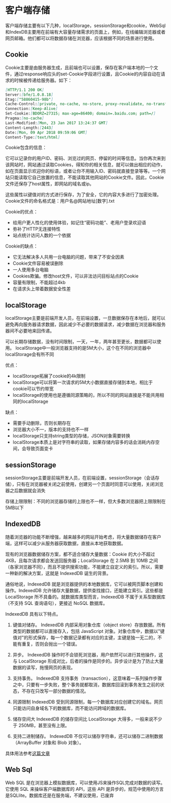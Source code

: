 # 客户端存储

客户端存储主要有以下几种，localStorage，sessionStorage和cookie，WebSql和IndexDB主要用在前端有大容量存储需求的页面上，例如，在线编辑浏览器或者网页邮箱。他们都可以将数据存储在浏览器，应该根据不同的场景进行使用。

## Cookie

Cookie主要是由服务器生成，且前端也可以设置，保存在客户端本地的一个文件，通过response响应头的set-Cookie字段进行设置，且Cookie的内容自动在请求的时候被传递给服务器。如下：

```markdown
[HTTP/1.1 200 OK]
Server:[bfe/1.0.8.18]
Etag:["58860415-98b"]
Cache-Control:[private, no-cache, no-store, proxy-revalidate, no-transform]
Connection:[Keep-Alive]
Set-Cookie:[BDORZ=27315; max-age=86400; domain=.baidu.com; path=/]
Pragma:[no-cache]
Last-Modified:[Mon, 23 Jan 2017 13:24:37 GMT]
Content-Length:[2443]
Date:[Mon, 09 Apr 2018 09:59:06 GMT]
Content-Type:[text/html]
```

Cookie包含的信息：

它可以记录你的用户ID、密码、浏览过的网页、停留的时间等信息。当你再次来到该网站时，网站通过读取Cookies，得知你的相关信息，就可以做出相应的动作，如在页面显示欢迎你的标语，或者让你不用输入ID、密码就直接登录等等。一个网站只能读取它自己放置的信息，不能读取其他网站的Cookie文件。因此，Cookie文件还保存了host属性，即网站的域名或ip。

这些属性以键值对的方式进行保存，为了安全，它的内容大多进行了加密处理。Cookie文件的命名格式是：用户名@网站地址[数字].txt

Cookie的优点：

- 给用户更人性化的使用体验，如记住“密码功能”、老用户登录欢迎语
- 弥补了HTTP无连接特性
- 站点统计访问人数的一个依据

Cookie的缺点：

- 它无法解决多人共用一台电脑的问题，带来了不安全因素
- Cookie文件容易被误删除
- 一人使用多台电脑
- Cookies欺骗。修改host文件，可以非法访问目标站点的Cookie
- 容量有限制，不能超过4kb
- 在请求头上带着数据安全性差

## localStorage

localStorage主要是前端开发人员，在前端设置，一旦数据保存在本地后，就可以避免再向服务器请求数据，因此减少不必要的数据请求，减少数据在浏览器和服务器间不必要地来回传递。

可以长期存储数据，没有时间限制，一天，一年，两年甚至更长，数据都可以使用。
localStorage中一般浏览器支持的是5M大小，这个在不同的浏览器中localStorage会有所不同

优点：

- localStorage拓展了cookie的4k限制
- localStorage可以将第一次请求的5M大小数据直接存储到本地，相比于cookie可以节约带宽
- localStorage的使用也是遵循同源策略的，所以不同的网站直接是不能共用相同的localStorage

缺点：

- 需要手动删除，否则长期存在
- 浏览器大小不一，版本的支持也不一样
- localStorage只支持string类型的存储，JSON对象需要转换
- localStorage本质上是对字符串的读取，如果存储内容多的话会消耗内存空间，会导致页面变卡

## sessionStorage

sessionStorage主要是前端开发人员，在前端设置，sessionStorage（会话存储），只有在浏览器被关闭之前使用，创建另一个页面时同意可以使用，关闭浏览器之后数据就会消失

存储上限限制：不同的浏览器存储的上限也不一样，但大多数浏览器把上限限制在5MB以下

## IndexedDB

随着浏览器的功能不断增强，越来越多的网站开始考虑，将大量数据储存在客户端，这样可以减少从服务器获取数据，直接从本地获取数据。

现有的浏览器数据储存方案，都不适合储存大量数据：Cookie 的大小不超过4KB，且每次请求都会发送回服务器；LocalStorage 在 2.5MB 到 10MB 之间（各家浏览器不同），而且不提供搜索功能，不能建立自定义的索引。所以，需要一种新的解决方案，这就是 IndexedDB 诞生的背景。

通俗地说，IndexedDB 就是浏览器提供的本地数据库，它可以被网页脚本创建和操作。IndexedDB 允许储存大量数据，提供查找接口，还能建立索引。这些都是 LocalStorage 所不具备的。就数据库类型而言，IndexedDB 不属于关系型数据库（不支持 SQL 查询语句），更接近 NoSQL 数据库。

IndexedDB 具有以下特点。

1. 键值对储存。 IndexedDB 内部采用对象仓库（object store）存放数据。所有类型的数据都可以直接存入，包括 JavaScript 对象。对象仓库中，数据以"键值对"的形式保存，每一个数据记录都有对应的主键，主键是独一无二的，不能有重复，否则会抛出一个错误。

2. 异步。 IndexedDB 操作时不会锁死浏览器，用户依然可以进行其他操作，这与 LocalStorage 形成对比，后者的操作是同步的。异步设计是为了防止大量数据的读写，拖慢网页的表现。

3. 支持事务。 IndexedDB 支持事务（transaction），这意味着一系列操作步骤之中，只要有一步失败，整个事务就都取消，数据库回滚到事务发生之前的状态，不存在只改写一部分数据的情况。

4. 同源限制 IndexedDB 受到同源限制，每一个数据库对应创建它的域名。网页只能访问自身域名下的数据库，而不能访问跨域的数据库。

5. 储存空间大 IndexedDB 的储存空间比 LocalStorage 大得多，一般来说不少于 250MB，甚至没有上限。

6. 支持二进制储存。 IndexedDB 不仅可以储存字符串，还可以储存二进制数据（ArrayBuffer 对象和 Blob 对象）。

具体用法参考[这篇文章](http://www.ruanyifeng.com/blog/2018/07/indexeddb.html)

## Web Sql

Web SQL 是在浏览器上模拟数据库，可以使用JS来操作SQL完成对数据的读写。它使用 SQL 来操纵客户端数据库的 API，这些 API 是异步的，规范中使用的方言是SQLlite。数据库还是在服务端，不建议使用，已废弃
